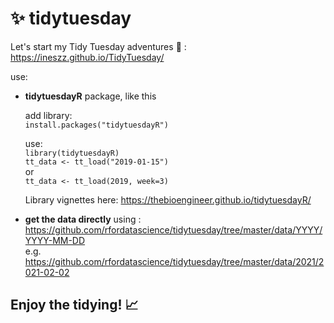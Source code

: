 # ✨ tidytuesday

Let's start my Tidy Tuesday adventures :facepunch: : https://ineszz.github.io/TidyTuesday/

use: 

- **tidytuesdayR** package, like this

  add library: <br> `install.packages("tidytuesdayR")`
  
  use:  <br>`library(tidytuesdayR)` <br>
       `tt_data <- tt_load("2019-01-15")` <br>
       or <br>
       `tt_data <- tt_load(2019, week=3)`

  Library vignettes here: https://thebioengineer.github.io/tidytuesdayR/


- **get the data directly** using :
https://github.com/rfordatascience/tidytuesday/tree/master/data/YYYY/YYYY-MM-DD <br> e.g. <br> https://github.com/rfordatascience/tidytuesday/tree/master/data/2021/2021-02-02

##  Enjoy the tidying! :chart_with_upwards_trend:
